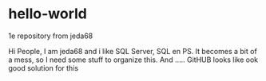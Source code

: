 # hello-world
1e repository from jeda68

Hi People, 
I am jeda68 and i like SQL Server, SQL en PS.
It becomes a bit of a mess, so I need some stuff to organize this.
And ..... GitHUB looks like ook good solution for this
